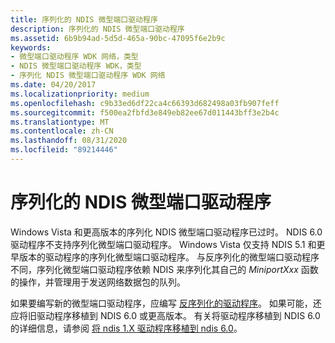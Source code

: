 ```yaml
---
title: 序列化的 NDIS 微型端口驱动程序
description: 序列化的 NDIS 微型端口驱动程序
ms.assetid: 6b9b94ad-5d5d-465a-90bc-47095f6e2b9c
keywords:
- 微型端口驱动程序 WDK 网络，类型
- NDIS 微型端口驱动程序 WDK，类型
- 序列化 NDIS 微型端口驱动程序 WDK 网络
ms.date: 04/20/2017
ms.localizationpriority: medium
ms.openlocfilehash: c9b33ed6df22ca4c66393d682498a03fb907feff
ms.sourcegitcommit: f500ea2fbfd3e849eb82ee67d011443bff3e2b4c
ms.translationtype: MT
ms.contentlocale: zh-CN
ms.lasthandoff: 08/31/2020
ms.locfileid: "89214446"
---
```

# <a name="serialized-ndis-miniport-drivers"></a>序列化的 NDIS 微型端口驱动程序





Windows Vista 和更高版本的序列化 NDIS 微型端口驱动程序已过时。 NDIS 6.0 驱动程序不支持序列化微型端口驱动程序。 Windows Vista 仅支持 NDIS 5.1 和更早版本的驱动程序的序列化微型端口驱动程序。 与反序列化的微型端口驱动程序不同，序列化微型端口驱动程序依赖 NDIS 来序列化其自己的 *MiniportXxx* 函数的操作，并管理用于发送网络数据包的队列。

如果要编写新的微型端口驱动程序，应编写 [反序列化的驱动程序](deserialized-ndis-miniport-drivers.md)。 如果可能，还应将旧驱动程序移植到 NDIS 6.0 或更高版本。 有关将驱动程序移植到 NDIS 6.0 的详细信息，请参阅 [将 ndis 1.X 驱动程序移植到 ndis 6.0](/previous-versions/windows/hardware/network/porting-ndis-5-x-drivers-to-ndis-6-0)。

 

